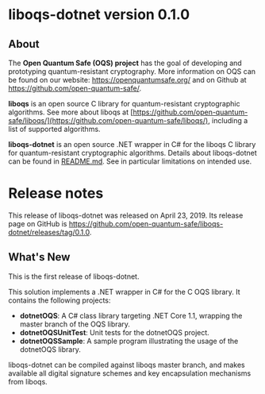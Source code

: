 liboqs-dotnet version 0.1.0
===========================

About
-----

The **Open Quantum Safe (OQS) project** has the goal of developing and prototyping quantum-resistant cryptography.  More information on OQS can be found on our website: https://openquantumsafe.org/ and on Github at https://github.com/open-quantum-safe/.  

**liboqs** is an open source C library for quantum-resistant cryptographic algorithms.  See more about liboqs at [https://github.com/open-quantum-safe/liboqs/](https://github.com/open-quantum-safe/liboqs/), including a list of supported algorithms.

**liboqs-dotnet** is an open source .NET wrapper in C# for the liboqs C library for quantum-resistant cryptographic algorithms.  Details about liboqs-dotnet can be found in [README.md](https://github.com/open-quantum-safe/liboqs-dotnet/blob/master/README.md).  See in particular limitations on intended use.

Release notes
=============

This release of liboqs-dotnet was released on April 23, 2019.  Its release page on GitHub is https://github.com/open-quantum-safe/liboqs-dotnet/releases/tag/0.1.0.

What's New
----------

This is the first release of liboqs-dotnet.

This solution implements a .NET wrapper in C# for the C OQS library. It contains the following projects:

- **dotnetOQS**: A C# class library targeting .NET Core 1.1, wrapping the master branch of the OQS library.
- **dotnetOQSUnitTest**: Unit tests for the dotnetOQS project.
- **dotnetOQSSample**: A sample program illustrating the usage of the dotnetOQS library.

liboqs-dotnet can be compiled against liboqs master branch, and makes available all digital signature schemes and key encapsulation mechanisms from liboqs.
